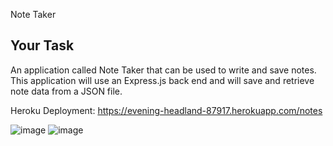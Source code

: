 Note Taker

## Your Task

An application called Note Taker that can be used to write and save notes. This application will use an Express.js back end and will save and retrieve note data from a JSON file.

Heroku Deployment: https://evening-headland-87917.herokuapp.com/notes


![image](https://user-images.githubusercontent.com/93544845/154591462-589d912c-39b2-4696-8b80-8ba21d5b4e4c.png)
![image](https://user-images.githubusercontent.com/93544845/154591591-bcc9add8-21db-4dd9-a7b4-f5fe9265f6f7.png)

